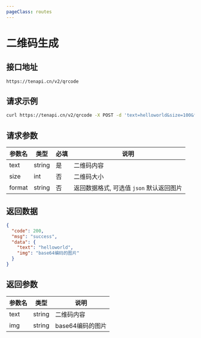 ```yaml
---
pageClass: routes
---
```


# 二维码生成 <Badge text="正常" type="tip"/>

## 接口地址

``` 
https://tenapi.cn/v2/qrcode
```

## 请求示例

``` bash
curl https://tenapi.cn/v2/qrcode -X POST -d 'text=helloworld&size=100&format=json'
```

## 请求参数

| 参数名 | 类型 | 必填 | 说明 |
| --- | --- | --- | --- |
| text | string | 是 | 二维码内容 |
| size | int | 否 | 二维码大小 |
| format | string | 否 | 返回数据格式, 可选值 `json` 默认返回图片 |

## 返回数据

```json
{
  "code": 200,
  "msg": "success",
  "data": {
    "text": "helloworld",
    "img": "base64编码的图片"
  }
}
```

## 返回参数

| 参数名 | 类型 | 说明 |
| --- | --- | --- |
| text | string | 二维码内容 |
| img | string | base64编码的图片 |

<ads></ads>